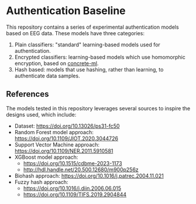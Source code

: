 # Authentication Baseline

This repository contains a series of experimental authentication models based on EEG data. These models have three
categories:
1. Plain classifiers: "standard" learning-based models used for authentication.
2. Encrypted classifiers: learning-based models which use homomorphic encryption, based on [concrete-ml](https://github.com/zama-ai/concrete-ml).
3. Hash based: models that use hashing, rather than learning, to authenticate data samples.

## References

The models tested in this repository leverages several sources to inspire the designs used, which include:

- Dataset: https://doi.org/10.13026/ps31-fc50
- Random Forest model approach: https://doi.org/10.1109/JIOT.2020.3044726
- Support Vector Machine approach: https://doi.org/10.1109/NER.2011.5910581
- XGBoost model approach:
  - https://doi.org/10.1515/cdbme-2023-1173
  - http://hdl.handle.net/20.500.12680/m900p256z
- Biohash approach: https://doi.org/10.1016/j.patrec.2004.11.021
- Fuzzy hash approach:
  - https://doi.org/10.1016/j.diin.2006.06.015
  - https://doi.org/10.1109/TIFS.2019.2904844
